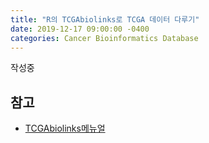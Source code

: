 ```yaml
---
title: "R의 TCGAbiolinks로 TCGA 데이터 다루기"
date: 2019-12-17 09:00:00 -0400
categories: Cancer Bioinformatics Database
---
```


작성중

## 참고
- [TCGAbiolinks메뉴얼](https://bioconductor.org/packages/release/bioc/manuals/TCGAbiolinks/man/TCGAbiolinks.pdf)
